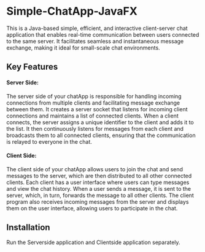 
# Simple-ChatApp-JavaFX

This is a Java-based simple, efficient, and interactive client-server chat application that enables real-time communication between users connected to the same server. It facilitates seamless and instantaneous message exchange, making it ideal for small-scale chat environments.







## Key Features

#### Server Side:
The server side of your chatApp is responsible for handling incoming connections from multiple clients and facilitating message exchange between them. It creates a server socket that listens for incoming client connections and maintains a list of connected clients. When a client connects, the server assigns a unique identifier to the client and adds it to the list. It then continuously listens for messages from each client and broadcasts them to all connected clients, ensuring that the communication is relayed to everyone in the chat.

#### Client Side:
The client side of your chatApp allows users to join the chat and send messages to the server, which are then distributed to all other connected clients. Each client has a user interface where users can type messages and view the chat history. When a user sends a message, it is sent to the server, which, in turn, forwards the message to all other clients. The client program also receives incoming messages from the server and displays them on the user interface, allowing users to participate in the chat.


## Installation

Run the Serverside application and Clientside application separately.
